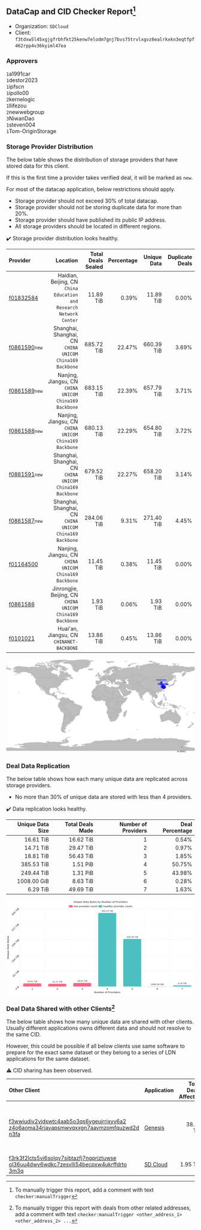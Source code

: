 ## DataCap and CID Checker Report[^1]
 - Organization: `SDCloud`
 - Client: `f3tdxw5l45xgjgfrbhfkt25kenw7elodm7gnj7bvs75trvlxgvz6ealrkxkn3eqtfpf462rpp4v36kyiml47ea`
### Approvers
`1`a1991car<br/>`1`destor2023<br/>`1`ipfscn<br/>`1`ipollo00<br/>`2`kernelogic<br/>`1`llifezou<br/>`2`newwebgroup<br/>`3`NiwanDao<br/>`1`steven004<br/>`1`Tom-OriginStorage

### Storage Provider Distribution
The below table shows the distribution of storage providers that have stored data for this client.

If this is the first time a provider takes verified deal, it will be marked as `new`.

For most of the datacap application, below restrictions should apply.
 - Storage provider should not exceed 30% of total datacap.
 - Storage provider should not be storing duplicate data for more than 20%.
 - Storage provider should have published its public IP address.
 - All storage providers should be located in different regions.

✔️ Storage provider distribution looks healthy.

| Provider                                                  |                                                               Location | Total Deals Sealed | Percentage | Unique Data | Duplicate Deals |
| :-------------------------------------------------------- | ---------------------------------------------------------------------: | -----------------: | ---------: | ----------: | --------------: |
| [f01832584](https://filfox.info/en/address/f01832584)     | Haidian, Beijing, CN<br/>`China Education and Research Network Center` |          11.89 TiB |      0.39% |   11.89 TiB |           0.00% |
| [f0861590](https://filfox.info/en/address/f0861590)`new`  |            Shanghai, Shanghai, CN<br/>`CHINA UNICOM China169 Backbone` |         685.72 TiB |     22.47% |  660.39 TiB |           3.69% |
| [f0861589](https://filfox.info/en/address/f0861589)`new`  |              Nanjing, Jiangsu, CN<br/>`CHINA UNICOM China169 Backbone` |         683.15 TiB |     22.39% |  657.79 TiB |           3.71% |
| [f0861588](https://filfox.info/en/address/f0861588)`new`  |              Nanjing, Jiangsu, CN<br/>`CHINA UNICOM China169 Backbone` |         680.13 TiB |     22.29% |  654.80 TiB |           3.72% |
| [f0861591](https://filfox.info/en/address/f0861591)`new`  |            Shanghai, Shanghai, CN<br/>`CHINA UNICOM China169 Backbone` |         679.52 TiB |     22.27% |  658.20 TiB |           3.14% |
| [f0861587](https://filfox.info/en/address/f0861587)`new`  |            Shanghai, Shanghai, CN<br/>`CHINA UNICOM China169 Backbone` |         284.06 TiB |      9.31% |  271.40 TiB |           4.45% |
| [f01164500](https://filfox.info/en/address/f01164500)     |              Nanjing, Jiangsu, CN<br/>`CHINA UNICOM China169 Backbone` |          11.45 TiB |      0.38% |   11.45 TiB |           0.00% |
| [f0861586](https://filfox.info/en/address/f0861586)       |           Jinrongjie, Beijing, CN<br/>`CHINA UNICOM China169 Backbone` |           1.93 TiB |      0.06% |    1.93 TiB |           0.00% |
| [f0101021](https://filfox.info/en/address/f0101021)       |                           Huai'an, Jiangsu, CN<br/>`CHINANET-BACKBONE` |          13.86 TiB |      0.45% |   13.86 TiB |           0.00% |

<img src="https://raw.githubusercontent.com/data-preservation-programs/filplus-checker-assets/main/filecoin-project/filecoin-plus-large-datasets/issues/260/1688022706442.png"/>

### Deal Data Replication
The below table shows how each many unique data are replicated across storage providers.

- No more than 30% of unique data are stored with less than 4 providers.

✔️ Data replication looks healthy.

| Unique Data Size | Total Deals Made | Number of Providers | Deal Percentage |
| ---------------: | ---------------: | ------------------: | --------------: |
|        16.61 TiB |        16.62 TiB |                   1 |           0.54% |
|        14.71 TiB |        29.47 TiB |                   2 |           0.97% |
|        18.81 TiB |        56.43 TiB |                   3 |           1.85% |
|       385.53 TiB |         1.51 PiB |                   4 |          50.75% |
|       249.44 TiB |         1.31 PiB |                   5 |          43.98% |
|      1008.00 GiB |         8.63 TiB |                   6 |           0.28% |
|         6.29 TiB |        49.69 TiB |                   7 |           1.63% |

<img src="https://raw.githubusercontent.com/data-preservation-programs/filplus-checker-assets/main/filecoin-project/filecoin-plus-large-datasets/issues/260/1688022707369.png"/>

### Deal Data Shared with other Clients[^3]
The below table shows how many unique data are shared with other clients.
Usually different applications owns different data and should not resolve to the same CID.

However, this could be possible if all below clients use same software to prepare for the exact same dataset or they belong to a series of LDN applications for the same dataset.

⚠️ CID sharing has been observed.

| Other Client                                                                                                                                                                                                              | Application                                                                                 | Total Deals Affected | Unique CIDs | Approvers                                                                                                       |
| :------------------------------------------------------------------------------------------------------------------------------------------------------------------------------------------------------------------------ | :------------------------------------------------------------------------------------------ | -------------------: | ----------: | :-------------------------------------------------------------------------------------------------------------- |
| [f3wwiudiv2vjdswtc4aab5o3qs6ygeujrrixyv6a2<br/>z4o6aoma34rjayapsmwvqxxgn7aavmzomfquzwd2d<br/>n3fa](https://filfox.info/en/address/f3wwiudiv2vjdswtc4aab5o3qs6ygeujrrixyv6a2z4o6aoma34rjayapsmwvqxxgn7aavmzomfquzwd2dn3fa) | [Genesis](https://github.com/filecoin-project/filecoin-plus-client-onboarding/issues/1700)  |            38.78 TiB |       6,890 | `1`Aifabot-Cloud<br/>`1`AthSmith<br/>`2`BobbyChoii<br/>`1`Casey-PG<br/>`1`Meibuy<br/>`1`Suyanj<br/>`2`TakiChain |
| [f3rk3f2lcts5vi6solqy7sibtazfj7ngpriztuwse<br/>ol36uu4dwv6wdkc7zesvlli54becpxw4ukrffdrto<br/>3m3q](https://filfox.info/en/address/f3rk3f2lcts5vi6solqy7sibtazfj7ngpriztuwseol36uu4dwv6wdkc7zesvlli54becpxw4ukrffdrto3m3q) | [SD Cloud](https://github.com/filecoin-project/filecoin-plus-client-onboarding/issues/1374) |             1.95 TiB |         250 |                                                                                                                 |

[^1]: To manually trigger this report, add a comment with text `checker:manualTrigger`

[^2]: Deals from those addresses are combined into this report as they are specified with `checker:manualTrigger`

[^3]: To manually trigger this report with deals from other related addresses, add a comment with text `checker:manualTrigger <other_address_1> <other_address_2> ...`
